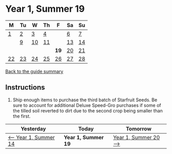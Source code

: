 # Year 1, Summer 19

| M                          | Tu                        | W                         | Th                        | F                         | Sa                        | Su                        |
| -------------------------- | ------------------------- | ------------------------- | ------------------------- |-------------------------- | ------------------------- | ------------------------- |
| [1](year-1-summer-1.md)    | [2](year-1-summer-2.md)   | [3](year-1-summer-3.md)   | [4](year-1-summer-4.md)   |                           | [6](year-1-summer-6.md)   | [7](year-1-summer-7.md)   |
|                            | [9](year-1-summer-9.md)   | [10](year-1-summer-10.md) | [11](year-1-summer-11.md) |                           | [13](year-1-summer-13.md) | [14](year-1-summer-14.md) |
|                            |                           |                           |                           | **19**                    | [20](year-1-summer-20.md) | [21](year-1-summer-21.md) |
| [22](year-1-summer-22.md)  | [23](year-1-summer-23.md) | [24](year-1-summer-24.md) | [25](year-1-summer-25.md) | [26](year-1-summer-26.md) | [27](year-1-summer-27.md) | [28](year-1-summer-28.md) |

[Back to the guide summary](readme.md)

## Instructions

1. Ship enough items to purchase the third batch of Starfruit Seeds. Be sure to account for additional Deluxe Speed-Gro purchases if some of the tilled soil reverted to dirt due to the second crop being smaller than the first.

| Yesterday                                   | Today                 | Tomorrow                                    |
| ------------------------------------------- | --------------------- | ------------------------------------------- |
| [⟵ Year 1, Summer 14](year-1-summer-14.md) | **Year 1, Summer 19** | [Year 1, Summer 20 ⟶](year-1-summer-20.md) |
